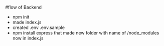 #flow of Backend
- npm init
- made index.js
- created .env .env.sample
- npm install express that made new folder with name of /node_modules
now in index.js